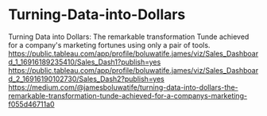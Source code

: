 # Turning-Data-into-Dollars
Turning Data into Dollars: The remarkable transformation Tunde achieved for a company's marketing fortunes using only a pair of tools.
https://public.tableau.com/app/profile/boluwatife.james/viz/Sales_Dashboard_1_16916189235410/Sales_Dash1?publish=yes
https://public.tableau.com/app/profile/boluwatife.james/viz/Sales_Dashboard_2_16916190102730/Sales_Dash2?publish=yes
https://medium.com/@jamesboluwatife/turning-data-into-dollars-the-remarkable-transformation-tunde-achieved-for-a-companys-marketing-f055d46711a0
